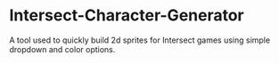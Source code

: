 # Intersect-Character-Generator
A tool used to quickly build 2d sprites for Intersect games using simple dropdown and color options. 
